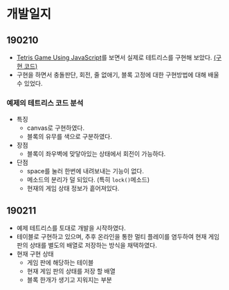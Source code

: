 # 개발일지

## 190210

- [Tetris Game Using JavaScript](https://youtu.be/HEsAr2Yt2do)를 보면서 실제로 테트리스를 구현해 보았다. [(구현 코드)](https://github.com/seungyeop-lee/tetris/tree/master/example-tetris)
- 구현을 하면서 충돌판단, 회전, 줄 없애기, 블록 고정에 대한 구현방법에 대해 배울 수 있었다.

### 예제의 테트리스 코드 분석

- 특징
  - canvas로 구현하였다.
  - 블록의 유무를 색으로 구분하였다.
- 장점
  - 블록이 좌우벽에 맞닿아있는 상태에서 회전이 가능하다.
- 단점
  - space를 눌러 한번에 내려보내는 기능이 없다.
  - 메소드의 분리가 덜 되있다. (특히 `lock()`메소드)
  - 현재의 게임 상태 정보가 흩어져있다.

## 190211

- 예제 테트리스를 토대로 개발을 시작하였다.
- 테이블로 구현하고 있으며, 추후 온라인을 통한 멀티 플레이를 염두하여 현재 게임 판의 상태를 별도의 배열로 저장하는 방식을 채택하였다.
- 현재 구현 상태
  - 게임 판에 해당하는 테이블
  - 현재 게임 판의 상태를 저장 할 배열
  - 블록 한개가 생기고 지워지는 부분